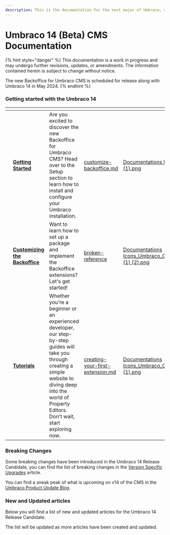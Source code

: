 ```yaml
---
description: This is the documentation for the next major of Umbraco, version 14.
---
```


# Umbraco 14 (Beta) CMS Documentation

{% hint style="danger" %}
This documentation is a work in progress and may undergo further revisions, updates, or amendments. The information contained herein is subject to change without notice.

The new Backoffice for Umbraco CMS is scheduled for release along with Umbraco 14 in May 2024.
{% endhint %}

### Getting started with the Umbraco 14

<table data-view="cards"><thead><tr><th></th><th></th><th></th><th data-hidden data-card-target data-type="content-ref"></th><th data-hidden data-card-cover data-type="files"></th></tr></thead><tbody><tr><td></td><td><a href="fundamentals/setup/"><strong>Getting Started</strong></a></td><td>Are you excited to discover the new Backoffice for Umbraco CMS? Head over to the Setup section to learn how to install and configure your Umbraco installation.</td><td><a href="extending-backoffice/customize-backoffice.md">customize-backoffice.md</a></td><td><a href=".gitbook/assets/Documentations Icons_Umbraco_CMS_Install (1).png">Documentations Icons_Umbraco_CMS_Install (1).png</a></td></tr><tr><td></td><td><a href="broken-reference/"><strong>Customizing the Backoffice</strong></a></td><td>Want to learn how to set up a package and implement the Backoffice extensions? Let's get started!</td><td><a href="broken-reference/">broken-reference</a></td><td><a href=".gitbook/assets/Documentations Icons_Umbraco_CMS_Fundamentals_Backoffice (1) (2).png">Documentations Icons_Umbraco_CMS_Fundamentals_Backoffice (1) (2).png</a></td></tr><tr><td></td><td><a href="tutorials/creating-a-basic-website/"><strong>Tutorials</strong></a></td><td>Whether you're a beginner or an experienced developer, our step-by-step guides will take you through creating a simple website to diving deep into the world of Property Editors. Don't wait, start exploring now.</td><td><a href="tutorials/creating-your-first-extension.md">creating-your-first-extension.md</a></td><td><a href=".gitbook/assets/Documentations Icons_Umbraco_CMS_Tutorials_the_Starter_Kit (1).png">Documentations Icons_Umbraco_CMS_Tutorials_the_Starter_Kit (1).png</a></td></tr></tbody></table>

### Breaking Changes

Some breaking changes have been introduced in the Umbraco 14 Release Candidate, you can find the list of breaking changes in the [Version Specific Upgrades](./fundamentals/setup/upgrading/version-specific/README.md) article.

You can find a sneak peak of what is upcoming on v14 of the CMS in the [Umbraco Product Update Blog](https://umbraco.com/blog/umbraco-product-update-february-2024/#CMS).

### New and Updated articles

Below you will find a list of new and updated articles for the Umbraco 14 Release Candidate.

The list will be updated as more articles have been created and updated.
